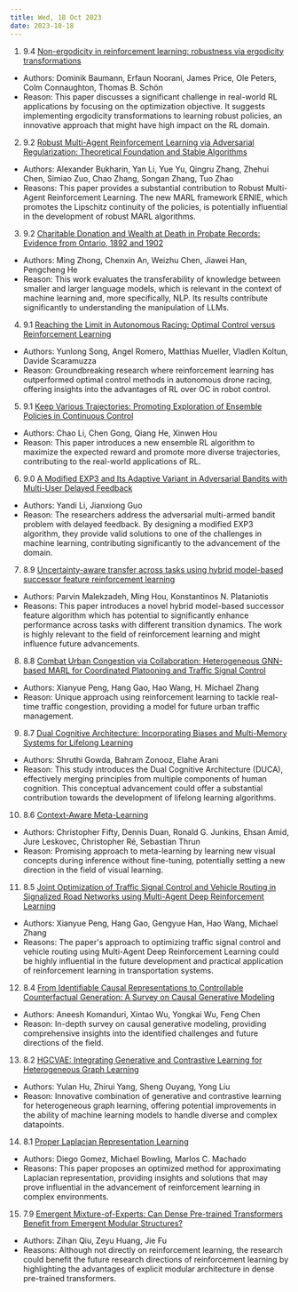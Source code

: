 ```yaml
---
title: Wed, 18 Oct 2023
date: 2023-10-18
---
```

1. 9.4 [Non-ergodicity in reinforcement learning: robustness via ergodicity transformations](https://arxiv.org/abs/2310.11335)
* Authors: Dominik Baumann, Erfaun Noorani, James Price, Ole Peters, Colm Connaughton, Thomas B. Schön
* Reason: This paper discusses a significant challenge in real-world RL applications by focusing on the optimization objective. It suggests implementing ergodicity transformations to learning robust policies, an innovative approach that might have high impact on the RL domain.

2. 9.2 [Robust Multi-Agent Reinforcement Learning via Adversarial Regularization: Theoretical Foundation and Stable Algorithms](https://arxiv.org/abs/2310.10810)
* Authors: Alexander Bukharin, Yan Li, Yue Yu, Qingru Zhang, Zhehui Chen, Simiao Zuo, Chao Zhang, Songan Zhang, Tuo Zhao
* Reasons: This paper provides a substantial contribution to Robust Multi-Agent Reinforcement Learning. The new MARL framework ERNIE, which promotes the Lipschitz continuity of the policies, is potentially influential in the development of robust MARL algorithms.

3. 9.2 [Charitable Donation and Wealth at Death in Probate Records: Evidence from Ontario, 1892 and 1902](https://arxiv.org/abs/2310.11451)
* Authors: Ming Zhong, Chenxin An, Weizhu Chen, Jiawei Han, Pengcheng He
* Reason: This work evaluates the transferability of knowledge between smaller and larger language models, which is relevant in the context of machine learning and, more specifically, NLP. Its results contribute significantly to understanding the manipulation of LLMs.

4. 9.1 [Reaching the Limit in Autonomous Racing: Optimal Control versus Reinforcement Learning](https://arxiv.org/abs/2310.10943)
* Authors: Yunlong Song, Angel Romero, Matthias Mueller, Vladlen Koltun, Davide Scaramuzza
* Reason: Groundbreaking research where reinforcement learning has outperformed optimal control methods in autonomous drone racing, offering insights into the advantages of RL over OC in robot control.

5. 9.1 [Keep Various Trajectories: Promoting Exploration of Ensemble Policies in Continuous Control](https://arxiv.org/abs/2310.11138)
* Authors: Chao Li, Chen Gong, Qiang He, Xinwen Hou
* Reason: This paper introduces a new ensemble RL algorithm to maximize the expected reward and promote more diverse trajectories, contributing to the real-world applications of RL.

6. 9.0 [A Modified EXP3 and Its Adaptive Variant in Adversarial Bandits with Multi-User Delayed Feedback](https://arxiv.org/abs/2310.11188)
* Authors: Yandi Li, Jianxiong Guo
* Reason: The researchers address the adversarial multi-armed bandit problem with delayed feedback. By designing a modified EXP3 algorithm, they provide valid solutions to one of the challenges in machine learning, contributing significantly to the advancement of the domain.

7. 8.9 [Uncertainty-aware transfer across tasks using hybrid model-based successor feature reinforcement learning](https://arxiv.org/abs/2310.10818)
* Authors: Parvin Malekzadeh, Ming Hou, Konstantinos N. Plataniotis
* Reasons: This paper introduces a novel hybrid model-based successor feature algorithm which has potential to significantly enhance performance across tasks with different transition dynamics. The work is highly relevant to the field of reinforcement learning and might influence future advancements.

8. 8.8 [Combat Urban Congestion via Collaboration: Heterogeneous GNN-based MARL for Coordinated Platooning and Traffic Signal Control](https://arxiv.org/abs/2310.10948)
* Authors: Xianyue Peng, Hang Gao, Hao Wang, H. Michael Zhang
* Reason: Unique approach using reinforcement learning to tackle real-time traffic congestion, providing a model for future urban traffic management.

9. 8.7 [Dual Cognitive Architecture: Incorporating Biases and Multi-Memory Systems for Lifelong Learning](https://arxiv.org/abs/2310.11341)
* Authors: Shruthi Gowda, Bahram Zonooz, Elahe Arani
* Reason: This study introduces the Dual Cognitive Architecture (DUCA), effectively merging principles from multiple components of human cognition. This conceptual advancement could offer a substantial contribution towards the development of lifelong learning algorithms.

10. 8.6 [Context-Aware Meta-Learning](https://arxiv.org/abs/2310.10971)
* Authors: Christopher Fifty, Dennis Duan, Ronald G. Junkins, Ehsan Amid, Jure Leskovec, Christopher Ré, Sebastian Thrun
* Reason: Promising approach to meta-learning by learning new visual concepts during inference without fine-tuning, potentially setting a new direction in the field of visual learning.

11. 8.5 [Joint Optimization of Traffic Signal Control and Vehicle Routing in Signalized Road Networks using Multi-Agent Deep Reinforcement Learning](https://arxiv.org/abs/2310.10856)
* Authors: Xianyue Peng, Hang Gao, Gengyue Han, Hao Wang, Michael Zhang
* Reasons: The paper's approach to optimizing traffic signal control and vehicle routing using Multi-Agent Deep Reinforcement Learning could be highly influential in the future development and practical application of reinforcement learning in transportation systems.

12. 8.4 [From Identifiable Causal Representations to Controllable Counterfactual Generation: A Survey on Causal Generative Modeling](https://arxiv.org/abs/2310.11011)
* Authors: Aneesh Komanduri, Xintao Wu, Yongkai Wu, Feng Chen
* Reason: In-depth survey on causal generative modeling, providing comprehensive insights into the identified challenges and future directions of the field.

13. 8.2 [HGCVAE: Integrating Generative and Contrastive Learning for Heterogeneous Graph Learning](https://arxiv.org/abs/2310.11102)
* Authors: Yulan Hu, Zhirui Yang, Sheng Ouyang, Yong Liu
* Reason: Innovative combination of generative and contrastive learning for heterogeneous graph learning, offering potential improvements in the ability of machine learning models to handle diverse and complex datapoints.

14. 8.1 [Proper Laplacian Representation Learning](https://arxiv.org/abs/2310.10833)
* Authors: Diego Gomez, Michael Bowling, Marlos C. Machado
* Reasons: This paper proposes an optimized method for approximating Laplacian representation, providing insights and solutions that may prove influential in the advancement of reinforcement learning in complex environments.

15. 7.9 [Emergent Mixture-of-Experts: Can Dense Pre-trained Transformers Benefit from Emergent Modular Structures?](https://arxiv.org/abs/2310.10908)
* Authors: Zihan Qiu, Zeyu Huang, Jie Fu
* Reasons: Although not directly on reinforcement learning, the research could benefit the future research directions of reinforcement learning by highlighting the advantages of explicit modular architecture in dense pre-trained transformers.

